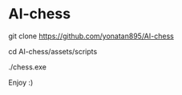 # AI-chess
git clone https://github.com/yonatan895/AI-chess


cd AI-chess/assets/scripts


./chess.exe


Enjoy :)

